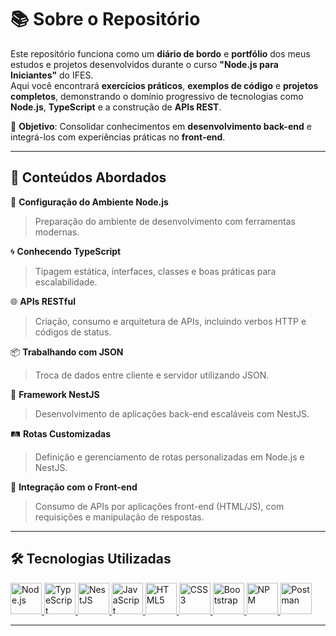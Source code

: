 # 📚 Sobre o Repositório

Este repositório funciona como um **diário de bordo** e **portfólio** dos meus estudos e projetos desenvolvidos durante o curso **"Node.js para Iniciantes"** do IFES.  
Aqui você encontrará **exercícios práticos**, **exemplos de código** e **projetos completos**, demonstrando o domínio progressivo de tecnologias como **Node.js**, **TypeScript** e a construção de **APIs REST**.

🎯 **Objetivo**: Consolidar conhecimentos em **desenvolvimento back-end** e integrá-los com experiências práticas no **front-end**.

---

## 🚀 Conteúdos Abordados

🔧 **Configuração do Ambiente Node.js**  
> Preparação do ambiente de desenvolvimento com ferramentas modernas.

🌀 **Conhecendo TypeScript**  
> Tipagem estática, interfaces, classes e boas práticas para escalabilidade.

🌐 **APIs RESTful**  
> Criação, consumo e arquitetura de APIs, incluindo verbos HTTP e códigos de status.

📦 **Trabalhando com JSON**  
> Troca de dados entre cliente e servidor utilizando JSON.

🧱 **Framework NestJS**  
> Desenvolvimento de aplicações back-end escaláveis com NestJS.

🛤️ **Rotas Customizadas**  
> Definição e gerenciamento de rotas personalizadas em Node.js e NestJS.

🔗 **Integração com o Front-end**  
> Consumo de APIs por aplicações front-end (HTML/JS), com requisições e manipulação de respostas.

---

## 🛠️ Tecnologias Utilizadas

<div align="left">
  <a href="https://nodejs.org/" target="_blank" title="Node.js">
    <img src="https://cdn.jsdelivr.net/gh/devicons/devicon@latest/icons/nodejs/nodejs-original.svg" width="50" alt="Node.js"/>
  </a>
  <a href="https://www.typescriptlang.org/" target="_blank" title="TypeScript">
    <img src="https://cdn.jsdelivr.net/gh/devicons/devicon@latest/icons/typescript/typescript-original.svg" width="50" alt="TypeScript"/>
  </a>
  <a href="https://nestjs.com/" target="_blank" title="NestJS">
    <img src="https://cdn.jsdelivr.net/gh/devicons/devicon@latest/icons/nestjs/nestjs-original.svg" width="50" alt="NestJS"/>
  </a>
  <a href="https://developer.mozilla.org/en-US/docs/Web/JavaScript" target="_blank" title="JavaScript">
    <img src="https://cdn.jsdelivr.net/gh/devicons/devicon@latest/icons/javascript/javascript-original.svg" width="50" alt="JavaScript"/>
  </a>
  <a href="https://developer.mozilla.org/en-US/docs/Web/HTML" target="_blank" title="HTML5">
    <img src="https://cdn.jsdelivr.net/gh/devicons/devicon@latest/icons/html5/html5-original.svg" width="50" alt="HTML5"/>
  </a>
  <a href="https://developer.mozilla.org/en-US/docs/Web/CSS" target="_blank" title="CSS3">
    <img src="https://cdn.jsdelivr.net/gh/devicons/devicon@latest/icons/css3/css3-original.svg" width="50" alt="CSS3"/>
  </a>
  <a href="https://getbootstrap.com/" target="_blank" title="Bootstrap">
    <img src="https://cdn.jsdelivr.net/gh/devicons/devicon@latest/icons/bootstrap/bootstrap-original.svg" width="50" alt="Bootstrap"/>
  </a>
  <a href="https://www.npmjs.com/" target="_blank" title="NPM">
    <img src="https://cdn.jsdelivr.net/gh/devicons/devicon@latest/icons/npm/npm-original-wordmark.svg" width="50" alt="NPM"/>
  </a>
  <a href="https://www.postman.com/" target="_blank" title="Postman">
    <img src="https://cdn.jsdelivr.net/gh/devicons/devicon@latest/icons/postman/postman-original.svg" width="50" alt="Postman"/>
  </a>
</div>

---
